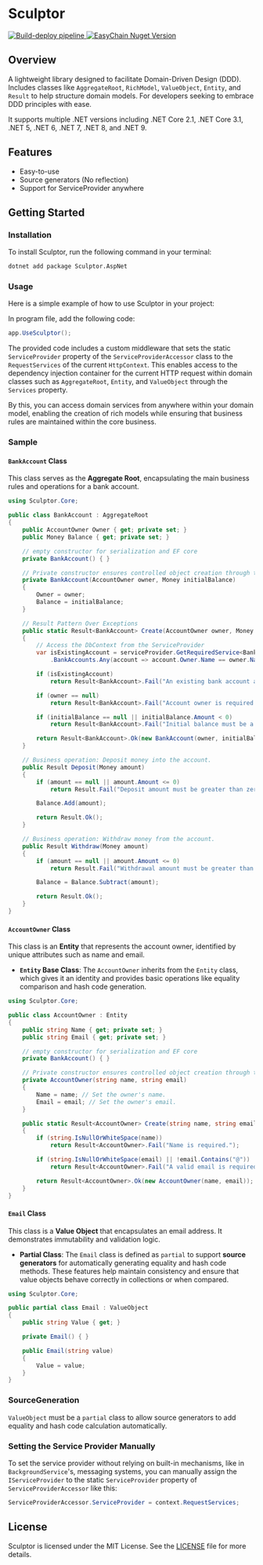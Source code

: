 # Sculptor

<p align="left">
  <a href="https://github.com/cleberMargarida/sculptor/actions/workflows/workflow.yml">
    <img src="https://github.com/cleberMargarida/sculptor/actions/workflows/workflow.yml/badge.svg" alt="Build-deploy pipeline">
  </a>
  <a href="https://www.nuget.org/packages/Sculptor.Core">
    <img src="https://img.shields.io/nuget/vpre/Sculptor.Core.svg" alt="EasyChain Nuget Version">
  </a>  
</p>

## Overview
A lightweight library designed to facilitate Domain-Driven Design (DDD). 
Includes classes like `AggregateRoot`, `RichModel`, `ValueObject`, `Entity`, and `Result` to help structure domain models. 
For developers seeking to embrace DDD principles with ease.

It supports multiple .NET versions including .NET Core 2.1, .NET Core 3.1, .NET 5, .NET 6, .NET 7, .NET 8, and .NET 9.

## Features
- Easy-to-use
- Source generators (No reflection)
- Support for ServiceProvider anywhere

## Getting Started

### Installation
To install Sculptor, run the following command in your terminal:

```bash
dotnet add package Sculptor.AspNet
```

### Usage
Here is a simple example of how to use Sculptor in your project:

In program file, add the following code:
```csharp
app.UseSculptor();
```
The provided code includes a custom middleware that sets the static `ServiceProvider` property 
of the `ServiceProviderAccessor` class to the `RequestServices` of the current `HttpContext`.
This enables access to the dependency injection container for the current HTTP request within 
domain classes such as `AggregateRoot`, `Entity`, and `ValueObject` through the `Services` property.

By this, you can access domain services from anywhere within your domain model, 
enabling the creation of rich models while ensuring that business rules are maintained 
within the core business.

### Sample

#### `BankAccount` Class

This class serves as the **Aggregate Root**, encapsulating the main business rules and operations for a bank account.
```csharp
using Sculptor.Core;

public class BankAccount : AggregateRoot
{
    public AccountOwner Owner { get; private set; }
    public Money Balance { get; private set; }

    // empty constructor for serialization and EF core
    private BankAccount() { }

    // Private constructor ensures controlled object creation through the Create method.
    private BankAccount(AccountOwner owner, Money initialBalance)
    {
        Owner = owner;
        Balance = initialBalance;
    }

    // Result Pattern Over Exceptions
    public static Result<BankAccount> Create(AccountOwner owner, Money initialBalance, IServiceProvider serviceProvider)
    {
        // Access the DbContext from the ServiceProvider
        var isExistingAccount = serviceProvider.GetRequiredService<BankAccountDbContext>()
            .BankAccounts.Any(account => account.Owner.Name == owner.Name);

        if (isExistingAccount)
            return Result<BankAccount>.Fail("An existing bank account already exists for this owner.");

        if (owner == null)
            return Result<BankAccount>.Fail("Account owner is required.");

        if (initialBalance == null || initialBalance.Amount < 0)
            return Result<BankAccount>.Fail("Initial balance must be a non-negative value.");

        return Result<BankAccount>.Ok(new BankAccount(owner, initialBalance));
    }

    // Business operation: Deposit money into the account.
    public Result Deposit(Money amount)
    {
        if (amount == null || amount.Amount <= 0)
            return Result.Fail("Deposit amount must be greater than zero.");

        Balance.Add(amount);

        return Result.Ok();
    }

    // Business operation: Withdraw money from the account.
    public Result Withdraw(Money amount)
    {
        if (amount == null || amount.Amount <= 0)
            return Result.Fail("Withdrawal amount must be greater than zero.");

        Balance = Balance.Subtract(amount);

        return Result.Ok();
    }
}
```

#### `AccountOwner` Class

This class is an **Entity** that represents the account owner, identified by unique attributes such as name and email.
- **`Entity` Base Class**: The `AccountOwner` inherits from the `Entity` class, which gives it an identity and provides basic operations like equality comparison and hash code generation.
  
```csharp
using Sculptor.Core;

public class AccountOwner : Entity
{
    public string Name { get; private set; }
    public string Email { get; private set; }

    // empty constructor for serialization and EF core
    private BankAccount() { }

    // Private constructor ensures controlled object creation through the Create method.
    private AccountOwner(string name, string email)
    {
        Name = name; // Set the owner's name.
        Email = email; // Set the owner's email.
    }

    public static Result<AccountOwner> Create(string name, string email)
    {
        if (string.IsNullOrWhiteSpace(name))
            return Result<AccountOwner>.Fail("Name is required.");

        if (string.IsNullOrWhiteSpace(email) || !email.Contains("@"))
            return Result<AccountOwner>.Fail("A valid email is required.");

        return Result<AccountOwner>.Ok(new AccountOwner(name, email));
    }
}
```

#### `Email` Class

This class is a **Value Object** that encapsulates an email address. It demonstrates immutability and validation logic.
- **Partial Class**: The `Email` class is defined as `partial` to support **source generators** for automatically generating equality and hash code methods. These features help maintain consistency and ensure that value objects behave correctly in collections or when compared.

```csharp
using Sculptor.Core;

public partial class Email : ValueObject
{
    public string Value { get; }

    private Email() { }

    public Email(string value)
    {
        Value = value;
    }
}
```

### SourceGeneration
`ValueObject` must be a `partial` class to allow source generators to add equality and hash code calculation automatically.

### Setting the Service Provider Manually

To set the service provider without relying on built-in mechanisms, like in `BackgroundService`'s, messaging systems, you can manually assign the `IServiceProvider` to the static `ServiceProvider` property of `ServiceProviderAccessor` like this:

```csharp
ServiceProviderAccessor.ServiceProvider = context.RequestServices;
```

## License
Sculptor is licensed under the MIT License. See the [LICENSE](LICENSE) file for more details.

